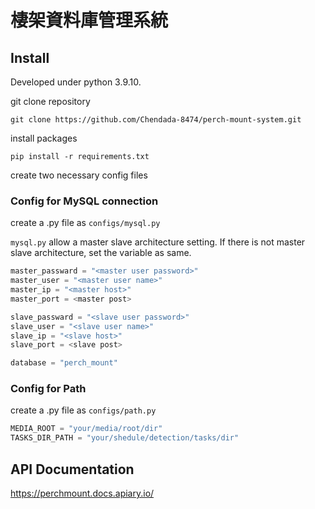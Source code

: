 # 棲架資料庫管理系統

## Install

Developed under python 3.9.10.

git clone repository

```
git clone https://github.com/Chendada-8474/perch-mount-system.git
```

install packages

```
pip install -r requirements.txt
```

create two necessary config files


### Config for MySQL connection

create a .py file as `configs/mysql.py`

`mysql.py` allow a master slave architecture setting. If there is not  master slave architecture, set the variable as same.

```python
master_passward = "<master user password>"
master_user = "<master user name>"
master_ip = "<master host>"
master_port = <master post>

slave_passward = "<slave user password>"
slave_user = "<slave user name>"
slave_ip = "<slave host>"
slave_port = <slave post>

database = "perch_mount"
```


### Config for Path

create a .py file as `configs/path.py`

```python
MEDIA_ROOT = "your/media/root/dir"
TASKS_DIR_PATH = "your/shedule/detection/tasks/dir"
```


## API Documentation

https://perchmount.docs.apiary.io/